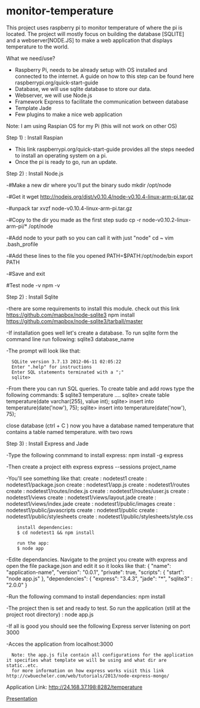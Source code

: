 monitor-temperature
===================

This project uses raspberry pi to monitor temperature of where the pi is located. The project will mostly focus on building the database [SQLITE] and a webserver[NODE.JS] to make a web application that displays temperature to the world.

What we need/use? 

  - Raspberry Pi, needs to be already setup with OS installed and connected to the internet. A guide on how to this step can be found here raspberrypi.org/quick-start-guide
  - Database, we will use sqlite database to store our data. 
  - Webserver, we will use Node.js
  - Framework Express to facilitate the communication between database
  - Template Jade 
  - Few plugins to make a nice web application 

Note: I am using Raspian OS for my Pi (this will not work on other OS)

Step 1) : Install Raspian 
  
  - This link raspberrypi.org/quick-start-guide provides all the steps needed to install an operating system on a pi. 
  - Once the pi is ready to go, run an update.

Step 2) : Install Node.js

  -#Make a new dir where you'll put the binary
    sudo mkdir /opt/node
 
  -#Get it
    wget http://nodejs.org/dist/v0.10.4/node-v0.10.4-linux-arm-pi.tar.gz
 
  -#unpack
    tar xvzf node-v0.10.4-linux-arm-pi.tar.gz
 
  -#Copy to the dir you made as the first step
    sudo cp -r node-v0.10.2-linux-arm-pi/* /opt/node
 
  -#Add node to your path so you can call it with just "node"
    cd ~
    vim .bash_profile
 
  -#Add these lines to the file you opened
    PATH=$PATH:/opt/node/bin
    export PATH

  -#Save and exit
 
  #Test
    node -v
    npm -v
    

Step 2) : Install Sqlite
  
  -there are some requirements to install this module. check out this link https://github.com/mapbox/node-sqlite3
    npm install https://github.com/mapbox/node-sqlite3/tarball/master
  
  -If installation goes well let's create a database. To run sqlite form the command line run following:
    sqlite3 database_name
  
  -The prompt will look like that:
  
      SQLite version 3.7.13 2012-06-11 02:05:22
      Enter ".help" for instructions
      Enter SQL statements terminated with a ";"
      sqlite> 
  
  -From there you can run SQL queries. To create table and add rows type the following commands:
      $ sqlite3 temperature 
      ....
      sqlite>  create table temperature(date varchar(255), value int);
      sqlite>  insert into temperature(date('now'), 75);
      sqlite>  insert into temperature(date('now'), 75);
  
  close database (ctrl + C ) now you have a database named temperature that contains a table named temperature. with two rows
    
     
Step 3) : Install Express and Jade 

  -Type the following conmmand to install express:
    npm install -g express
  
  -Then create a project eith express
    express --sessions project_name
  
  -You'll see something like that: 
        create : nodetest1
        create : nodetest1/package.json
        create : nodetest1/app.js
        create : nodetest1/routes
        create : nodetest1/routes/index.js
        create : nodetest1/routes/user.js
        create : nodetest1/views
        create : nodetest1/views/layout.jade
        create : nodetest1/views/index.jade
        create : nodetest1/public/images
        create : nodetest1/public/javascripts
        create : nodetest1/public
        create : nodetest1/public/stylesheets
        create : nodetest1/public/stylesheets/style.css
        
        install dependencies:
        $ cd nodetest1 && npm install
        
        run the app:
        $ node app
       
  -Edite dependancies. Navigate to the project you create with express and open the file package.json and edit it so it looks like that: 
        {
          "name": "application-name",
          "version": "0.0.1",
          "private": true,
          "scripts": {
            "start": "node app.js"
          },
          "dependencies": {
            "express": "3.4.3",
            "jade": "*",
            "sqlite3" : "2.0.0"
          }
  
  -Run the following command to install dependancies: 
    npm install
    
  -The project then is set and ready to test. So run the application (still at the project root directory) :
    node app.js
    
  -If all is good you should see the following 
    Express server listening on port 3000
    
  -Acces the application from localhost:3000
  
      Note: the app.js file contain all configurations for the application it specifies what template we will be using and what dir are static..etc.
      for more information on how express works visit this link http://cwbuecheler.com/web/tutorials/2013/node-express-mongo/
  
  

Application Link: http://24.168.37.198:8282/temperature

<a href="https://docs.google.com/presentation/d/1r-xYqukf1tBdi6pyCcjZLB5qm86BcjzxRp1j4OA5ib0/pub?start=false&loop=false&delayms=3000"> Presentation</a>
